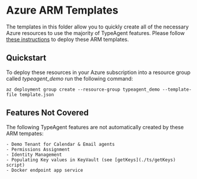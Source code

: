 # Azure ARM Templates

The templates in this folder allow you to quickly create all of the necessary Azure resources to use the majority of TypeAgent features.  Please follow [these instructions](https://learn.microsoft.com/en-us/azure/azure-resource-manager/templates/deploy-portal) to deploy these ARM templates.

## Quickstart

To deploy these resources in your Azure subscription into a resource group called *typeagent_demo* run the following command: 

`az deployment group create --resource-group typeagent_demo --template-file template.json`

## Features Not Covered

The following TypeAgent features are not automatically created by these ARM tempates:

    - Demo Tenant for Calendar & Email agents
    - Permissions Assignment
    - Identity Management
    - Populating Key values in KeyVault (see [getKeys](./ts/getKeys) script)
    - Docker endpoint app service